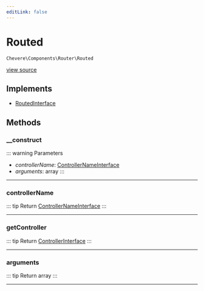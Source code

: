 ```yaml
---
editLink: false
---
```


# Routed

`Chevere\Components\Router\Routed`

[view source](https://github.com/chevere/chevere/blob/master/src/Chevere/Components/Router/Routed.php)

## Implements

- [RoutedInterface](../../Interfaces/Router/RoutedInterface.md)

## Methods

### __construct

::: warning Parameters
- *controllerName*: [ControllerNameInterface](../../Interfaces/Action/ControllerNameInterface.md)
- *arguments*: array
:::

---

### controllerName

::: tip Return
[ControllerNameInterface](../../Interfaces/Action/ControllerNameInterface.md)
:::

---

### getController

::: tip Return
[ControllerInterface](../../Interfaces/Action/ControllerInterface.md)
:::

---

### arguments

::: tip Return
array
:::

---

